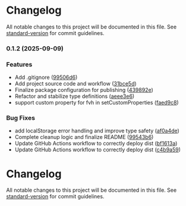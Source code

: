 # Changelog

All notable changes to this project will be documented in this file. See [standard-version](https://github.com/conventional-changelog/standard-version) for commit guidelines.

### 0.1.2 (2025-09-09)


### Features

* Add .gitignore ([99506d6](https://github.com/restarea92/fixed-vh-polyfill/commit/99506d65952b04f293d3aa7822da4cdca86550c6))
* Add project source code and workflow ([31bce5d](https://github.com/restarea92/fixed-vh-polyfill/commit/31bce5d6707a4206495123e994bc4d32b879db82))
* Finalize package configuration for publishing ([439892e](https://github.com/restarea92/fixed-vh-polyfill/commit/439892e15c52d52c170b05f69053e390777345e5))
* Refactor and stabilize type definitions ([aeee3e6](https://github.com/restarea92/fixed-vh-polyfill/commit/aeee3e655b763e4f14d093ab28234151ce3c4154))
* support custom property for fvh in setCustomProperties ([faed9c8](https://github.com/restarea92/fixed-vh-polyfill/commit/faed9c8aa9a03901e24d228888a6d0ac194f5b23))


### Bug Fixes

* add localStorage error handling and improve type safety ([af0a4de](https://github.com/restarea92/fixed-vh-polyfill/commit/af0a4def2d5f769ddfd70e5d943f365cde2ee2f0))
* Complete cleanup logic and finalize README ([99543b6](https://github.com/restarea92/fixed-vh-polyfill/commit/99543b6de05f937242ad7e6e5e52bdf3b93be4fc))
* Update GitHub Actions workflow to correctly deploy dist ([bf1613a](https://github.com/restarea92/fixed-vh-polyfill/commit/bf1613a0b3c0ff9cb9c906699c707e3eb40c75ec))
* Update GitHub Actions workflow to correctly deploy dist ([c4b9a59](https://github.com/restarea92/fixed-vh-polyfill/commit/c4b9a5994490bd9c84d74bb90309292531ec587a))

# Changelog

All notable changes to this project will be documented in this file. See [standard-version](https://github.com/conventional-changelog/standard-version) for commit guidelines.
